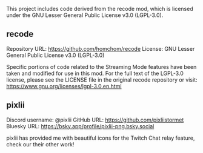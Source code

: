 This project includes code derived from the recode mod, which is licensed under the GNU Lesser General Public License v3.0 (LGPL-3.0).

## recode

Repository URL: https://github.com/homchom/recode
License: GNU Lesser General Public License v3.0 (LGPL-3.0)

Specific portions of code related to the Streaming Mode features have been taken and modified for use in this mod.
For the full text of the LGPL-3.0 license, please see the LICENSE file in the original recode repository or visit: https://www.gnu.org/licenses/lgpl-3.0.en.html

## pixlii

Discord username: @pixlii
GitHub URL: https://github.com/pixliistormet
Bluesky URL: https://bsky.app/profile/pixlii-png.bsky.social

pixlii has provided me with beautiful icons for the Twitch Chat relay feature, check our their other work!
